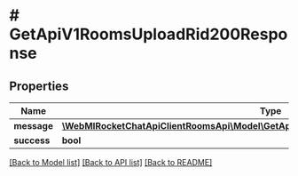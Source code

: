 # # GetApiV1RoomsUploadRid200Response

## Properties

Name | Type | Description | Notes
------------ | ------------- | ------------- | -------------
**message** | [**\WebMIRocketChatApiClientRoomsApi\Model\GetApiV1RoomsUploadRid200ResponseMessage**](GetApiV1RoomsUploadRid200ResponseMessage.md) |  | [optional]
**success** | **bool** |  | [optional]

[[Back to Model list]](../../README.md#models) [[Back to API list]](../../README.md#endpoints) [[Back to README]](../../README.md)
